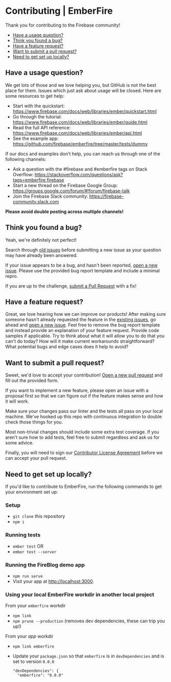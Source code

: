 # Contributing | EmberFire

Thank you for contributing to the Firebase community!

 - [Have a usage question?](#question)
 - [Think you found a bug?](#issue)
 - [Have a feature request?](#feature)
 - [Want to submit a pull request?](#submit)
 - [Need to get set up locally?](#local-setup)

## <a name="question"></a> Have a usage question?

We get lots of those and we love helping you, but GitHub is not the best place for them. Issues
which just ask about usage will be closed. Here are some resources to get help:

- Start with the quickstart: https://www.firebase.com/docs/web/libraries/ember/quickstart.html
- Go through the tutorial: https://www.firebase.com/docs/web/libraries/ember/guide.html
- Read the full API reference: https://www.firebase.com/docs/web/libraries/ember/api.html
- See the example app: https://github.com/firebase/emberfire/tree/master/tests/dummy

If our docs and examples don't help, you can reach us through one of the following channels:

- Ask a question with the #firebase and #emberfire tags on Stack Overflow: https://stackoverflow.com/questions/ask?tags=emberfire,firebase
- Start a new thread on the Firebase Google Group: https://groups.google.com/forum/#!forum/firebase-talk
- Join the Firebase Slack community: https://firebase-community.slack.com

**Please avoid double posting across multiple channels!**


## <a name="issue"></a> Think you found a bug?

Yeah, we're definitely not perfect!

Search through [old issues](https://github.com/firebase/emberfire/issues) before submitting a new issue as your question
may have already been answered.

If your issue appears to be a bug, and hasn't been reported, [open a new issue](https://github.com/firebase/emberfire/issues/new).
Please use the provided bug report template and include a minimal repro.

If you are up to the challenge, [submit a Pull Request](#submit) with a fix!


## <a name="feature"></a> Have a feature request?

Great, we love hearing how we can improve our products! After making sure someone hasn't already
requested the feature in the [existing issues](https://github.com/firebase/emberfire/issues), go ahead and [open a new issue](https://github.com/firebase/emberfire/issues/new).
Feel free to remove the bug report template and instead provide an explanation of your feature
request. Provide code samples if applicable. Try to think about what it will allow you to do that
you can't do today? How will it make current workarounds straightforward? What potential bugs and
edge cases does it help to avoid?


## <a name="submit"></a> Want to submit a pull request?

Sweet, we'd love to accept your contribution! [Open a new pull request](https://github.com/firebase/emberfire/compare)
and fill out the provided form.

If you want to implement a new feature, please open an issue with a proposal first so that we can
figure out if the feature makes sense and how it will work.

Make sure your changes pass our linter and the tests all pass on your local machine. We've hooked
up this repo with continuous integration to double check those things for you.

Most non-trivial changes should include some extra test coverage. If you aren't sure how to add
tests, feel free to submit regardless and ask us for some advice.

Finally, you will need to sign our [Contributor License Agreement](https://cla.developers.google.com/about/google-individual)
before we can accept your pull request.


## <a name="local-setup"></a> Need to get set up locally?

If you'd like to contribute to EmberFire, run the following commands to get your environment set up:

### Setup

* `git clone` this repository
* `npm i`

### Running tests

* `ember test` OR
* `ember test --server`

### Running the FireBlog demo app

* `npm run serve`
* Visit your app at [http://localhost:3000](http://localhost:3000).

### Using your local EmberFire workdir in another local project

From your `emberfire` workdir

* `npm link`
* `npm prune --production` (removes dev dependencies, these can trip you up!)

From your *app* workdir

* `npm link emberfire`
* Update your `package.json` so that `emberfire` is in `devDependencies` and is set to version `0.0.0`

  ```
  "devDependencies": {
    "emberfire": "0.0.0"
  ```
